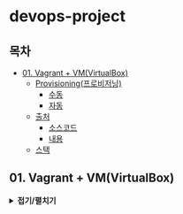 # devops-project

## 목차

- [01. Vagrant + VM(VirtualBox)](#01-vagrant--vmvirtualbox)
  - [Provisioning(프로비저닝)](#provisioning프로비저닝)
    - [수동](#수동)
    - [자동](#자동)
  - [출처](#출처)
    - [소스코드](#소스코드)
    - [내용](#내용)
  - [스택](#스택)

## 01. Vagrant + VM(VirtualBox)

<details>
<summary><b>접기/펼치기</b></summary>

### Provisioning(프로비저닝)

"프로비저닝"이란 IT 인프라의 설정과 관리를 위한 프로세스를 말합니다. 이 과정은 소프트웨어 설치, 구성, 실행을 포함하며, 이러한 작업들은 수동으로 수행될 수 있지만 자동화된 툴을 통해 진행될 수도 있습니다.

#### 수동

vagrant file을 이용하여. VM생성, OS설치

[Manual Provisioning](<01.Vagrant+VM(VirtualBox)/Manual_Provisioning>)

#### 자동

vagrant file과 shellscript를 이용하여 VM생성, OS설치, APP설치, 설정을 자동화

[Automated Provisioning](<01.Vagrant+VM(VirtualBox)/Automated_Provisioning>)

### 설계

![이미지](img/01.vagrant+virtualbox.jpg)

### 출처

#### 소스코드

- [devopshydclub/vprofile-project](https://github.com/devopshydclub/vprofile-project)

#### 내용

- [Udemy - DevOps Projects | 20 Real Time DevOps Projects](https://www.udemy.com/course/devopsprojects/)

### 스택

<p align="left">
  <img src="https://raw.githubusercontent.com/devicons/devicon/master/icons/mysql/mysql-original-wordmark.svg" alt="mysql" width="40" height="40"/>
  <img src="https://raw.githubusercontent.com/devicons/devicon/master/icons/nginx/nginx-original.svg" alt="nginx" width="40" height="40"/>
   <img src="https://raw.githubusercontent.com/devicons/devicon/master/icons/tomcat/tomcat-original.svg" alt="tomcat" width="40" height="40"/>
   <img src="img/stacklogo/rabbit mq.png" alt="rabbitMQ"  height="40"/>
   <img src="img/stacklogo/memcached.png" alt="memcached" height="40"/>
</p>

</details>
